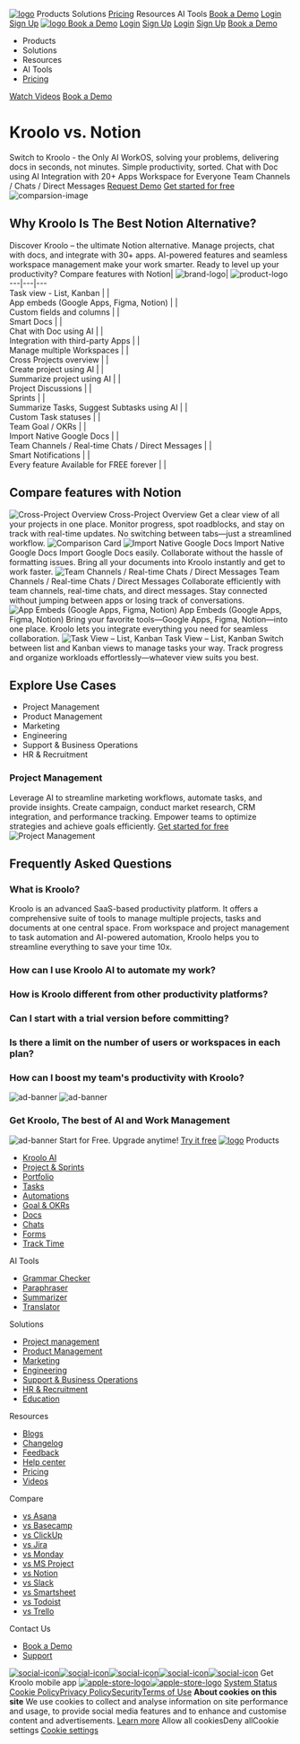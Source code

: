 [![logo](https://kroolo.com/_next/static/media/logo.17192f99.svg)](https://kroolo.com/)
Products
Solutions
[Pricing](https://kroolo.com/pricing)
Resources
AI Tools
[Book a Demo](https://kroolo.com/book-demo)
[Login](https://app.kroolo.com/signin)
[Sign Up](https://app.kroolo.com/signup)
[ ![logo](https://kroolo.com/_next/static/media/logo.17192f99.svg) ](https://kroolo.com/)
[Book a Demo](https://kroolo.com/book-demo)
[Login](https://app.kroolo.com/signin)
[Sign Up](https://app.kroolo.com/signup)
[Login](https://app.kroolo.com/signin)
[Sign Up](https://app.kroolo.com/signup)
[Book a Demo](https://kroolo.com/book-demo)
  * Products
  * Solutions
  * Resources
  * AI Tools
  * [Pricing](https://kroolo.com/pricing)


[Watch Videos](https://kroolo.com/videos)
[Book a Demo](https://kroolo.com/book-demo)
# Kroolo  vs. Notion
Switch to Kroolo - the Only AI WorkOS, solving your problems, delivering docs in seconds, not minutes. Simple productivity, sorted.
Chat with Doc using AI
Integration with 20+ Apps
Workspace for Everyone
Team Channels / Chats / Direct Messages
[Request Demo](https://kroolo.com/book-demo)
[Get started for free](https://app.kroolo.com/signup)
![comparsion-image](https://kroolo.com/_next/static/media/notion-comparision.82b182f1.svg)
## Why  Kroolo  Is The Best Notion Alternative?
Discover Kroolo – the ultimate Notion alternative. Manage projects, chat with docs, and integrate with 30+ apps. AI-powered features and seamless workspace management make your work smarter. Ready to level up your productivity?
Compare features with Notion| ![brand-logo](https://kroolo.com/_next/static/media/brand-mini-logo.4a46c053.svg)| ![product-logo](https://kroolo.com/_next/static/media/notion-logo.7bc9e213.svg)  
---|---|---  
Task view - List, Kanban |  |   
App embeds (Google Apps, Figma, Notion) |  |   
Custom fields and columns |  |   
Smart Docs |  |   
Chat with Doc using AI |  |   
Integration with third-party Apps |  |   
Manage multiple Workspaces |  |   
Cross Projects overview |  |   
Create project using AI |  |   
Summarize project using AI |  |   
Project Discussions |  |   
Sprints |  |   
Summarize Tasks, Suggest Subtasks using AI |  |   
Custom Task statuses |  |   
Team Goal / OKRs |  |   
Import Native Google Docs |  |   
Team Channels / Real-time Chats / Direct Messages |  |   
Smart Notifications |  |   
Every feature Available for FREE forever |  |   
## Compare features with Notion
![Cross-Project Overview](https://kroolo.com/_next/static/media/cross-project-overview.629c73fa.svg)
Cross-Project Overview
Get a clear view of all your projects in one place. Monitor progress, spot roadblocks, and stay on track with real-time updates. No switching between tabs—just a streamlined workflow.
![Comparison Card](https://kroolo.com/_next/static/media/compare-cards.b69370e8.svg)
![Import Native Google Docs](https://kroolo.com/_next/static/media/multiple-projects.ce8f875d.svg)
Import Native Google Docs
Import Google Docs easily. Collaborate without the hassle of formatting issues. Bring all your documents into Kroolo instantly and get to work faster.
![Team Channels / Real-time Chats / Direct Messages](https://kroolo.com/_next/static/media/real-time-chats.2acd7b18.svg)
Team Channels / Real-time Chats / Direct Messages
Collaborate efficiently with team channels, real-time chats, and direct messages. Stay connected without jumping between apps or losing track of conversations.
![App Embeds \(Google Apps, Figma, Notion\)](https://kroolo.com/_next/static/media/sprint-retrospectives.8f602fd8.svg)
App Embeds (Google Apps, Figma, Notion)
Bring your favorite tools—Google Apps, Figma, Notion—into one place. Kroolo lets you integrate everything you need for seamless collaboration.
![Task View – List, Kanban](https://kroolo.com/_next/static/media/task-view.89033fb6.svg)
Task View – List, Kanban
Switch between list and Kanban views to manage tasks your way. Track progress and organize workloads effortlessly—whatever view suits you best.
## Explore Use Cases
  * Project Management
  * Product Management
  * Marketing
  * Engineering
  * Support & Business Operations
  * HR & Recruitment


### Project Management
Leverage AI to streamline marketing workflows, automate tasks, and provide insights. Create campaign, conduct market research, CRM integration, and performance tracking. Empower teams to optimize strategies and achieve goals efficiently.
[Get started for free](https://app.kroolo.com/signup)
![Project Management](https://kroolo.com/_next/static/media/project-management.caed9f35.svg)
## Frequently Asked Questions
### What is Kroolo?
Kroolo is an advanced SaaS-based productivity platform. It offers a comprehensive suite of tools to manage multiple projects, tasks and documents at one central space. From workspace and project management to task automation and AI-powered automation, Kroolo helps you to streamline everything to save your time 10x.
### How can I use Kroolo AI to automate my work?
### How is Kroolo different from other productivity platforms?
### Can I start with a trial version before committing?
### Is there a limit on the number of users or workspaces in each plan?
### How can I boost my team's productivity with Kroolo?
![ad-banner](https://kroolo.com/_next/static/media/bg-advertisement.a29af97d.svg)
![ad-banner](https://kroolo.com/_next/static/media/ad-logo.953d9558.svg)
### Get Kroolo, The best of AI and Work Management
![ad-banner](https://kroolo.com/_next/static/media/star.35dba63e.svg)
Start for Free. Upgrade anytime!
[Try it free](https://app.kroolo.com/signup)
[![logo](https://kroolo.com/_next/static/media/logo.17192f99.svg)](https://kroolo.com/)
Products
  * [Kroolo AI](https://kroolo.com/features/ai)
  * [Project & Sprints](https://kroolo.com/features/projects)
  * [Portfolio](https://kroolo.com/features/portfolio)
  * [Tasks](https://kroolo.com/features/tasks)
  * [Automations](https://kroolo.com/features/automations)
  * [Goal & OKRs](https://kroolo.com/features/goals)
  * [Docs](https://kroolo.com/features/docs)
  * [Chats](https://kroolo.com/features/chats)
  * [Forms](https://kroolo.com/features/forms)
  * [Track Time](https://kroolo.com/features/track-time)


AI Tools
  * [Grammar Checker](https://kroolo.com/ai-tools/grammar-checker)
  * [Paraphraser](https://kroolo.com/ai-tools/paraphraser)
  * [Summarizer](https://kroolo.com/ai-tools/summarizer)
  * [Translator](https://kroolo.com/ai-tools/translator)


Solutions
  * [Project management](https://kroolo.com/solutions/project-management)
  * [Product Management](https://kroolo.com/solutions/product-management)
  * [Marketing](https://kroolo.com/solutions/marketing)
  * [Engineering](https://kroolo.com/solutions/engineering)
  * [Support & Business Operations](https://kroolo.com/solutions/business-operations)
  * [HR & Recruitment](https://kroolo.com/solutions/hr-recruitment)
  * [Education](https://kroolo.com/solutions/k12-education)


Resources
  * [Blogs](https://kroolo.com/blog)
  * [Changelog](https://kroolo.featurebase.app/changelog)
  * [Feedback](https://kroolo.featurebase.app)
  * [Help center](https://help.kroolo.com/)
  * [Pricing](https://kroolo.com/pricing)
  * [Videos](https://kroolo.com/videos)


Compare
  * [vs Asana](https://kroolo.com/compare/kroolo-vs-asana)
  * [vs Basecamp](https://kroolo.com/compare/kroolo-vs-basecamp)
  * [vs ClickUp](https://kroolo.com/compare/kroolo-vs-clickup)
  * [vs Jira](https://kroolo.com/compare/kroolo-vs-jira)
  * [vs Monday](https://kroolo.com/compare/kroolo-vs-monday)
  * [vs MS Project](https://kroolo.com/compare/kroolo-vs-microsoft-project)
  * [vs Notion](https://kroolo.com/compare/kroolo-vs-notion)
  * [vs Slack](https://kroolo.com/compare/kroolo-vs-slack)
  * [vs Smartsheet](https://kroolo.com/compare/kroolo-vs-smartsheet)
  * [vs Todoist](https://kroolo.com/compare/kroolo-vs-todoist)
  * [vs Trello](https://kroolo.com/compare/kroolo-vs-trello)


Contact Us
  * [Book a Demo](https://kroolo.com/book-demo)
  * [Support](https://kroolo.com/contact-support)


[![social-icon](https://kroolo.com/_next/static/media/LinkedinIC.649b6cf5.svg)](https://www.linkedin.com/company/getkroolo/)[![social-icon](https://kroolo.com/_next/static/media/FacebbokIC.4b12489e.svg)](https://www.facebook.com/people/Kroolo/61553808299270/)[![social-icon](https://kroolo.com/_next/static/media/InstaGramIc.a0617909.svg)](https://www.instagram.com/getkroolo)[![social-icon](https://kroolo.com/_next/static/media/TweeterIc.8613d45d.svg)](https://www.twitter.com/getkroolo)[![social-icon](https://kroolo.com/_next/static/media/YoutubeIC.b846fe90.svg)](https://youtube.com/@getkroolo?si=z2hD5yQsZ7h6jhdw)
Get Kroolo mobile app
[![apple-store-logo](https://kroolo.com/_next/static/media/apple-store.6f836c45.svg)](https://apps.apple.com/in/app/kroolo/id6740263578)[![apple-store-logo](https://kroolo.com/_next/static/media/play-store.4092579a.svg)](https://play.google.com/store/apps/details?id=com.kroolo.app)
[ System Status ](https://kroolo.statuspage.io/)
[Cookie Policy](https://kroolo.com/legal/cookie-policy)[Privacy Policy](https://kroolo.com/legal/privacy-policy)[Security](https://kroolo.com/legal/security)[Terms of Use](https://kroolo.com/legal/terms-of-use)
**About cookies on this site**
We use cookies to collect and analyse information on site performance and usage, to provide social media features and to enhance and customise content and advertisements.
[Learn more](https://kroolo.com/legal/cookie-policy)
Allow all cookiesDeny allCookie settings
[Cookie settings](https://kroolo.com/compare/kroolo-vs-notion)
